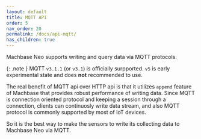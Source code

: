```yaml
---
layout: default
title: MQTT API
order: 5
nav_order: 20
permalink: /docs/api-mqtt/
has_children: true
---
```



Machbase Neo supports writing and query data via MQTT protocols. 

{: .note }
MQTT `v3.1.1` (or `v3.1`) is officially surpported. `v5` is early experimental state and does **not** recommended to use.

The real benefit of MQTT api over HTTP api is that it utilizes `append` feature of Machbase that provides robust performance of writing data.
Since MQTT is connection oriented protocol and keeping a session through a connection, clients can continuosly write data stream,
and also MQTT protocol is commonly supported by most of IoT devices.

So it is the best way to make the sensors to write its collecting data to Machbase Neo via MQTT.
